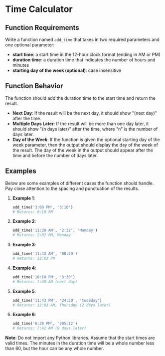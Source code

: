 
# Time Calculator

## Function Requirements

Write a function named `add_time` that takes in two required parameters and one optional parameter:
- **start time**: a start time in the 12-hour clock format (ending in AM or PM)
- **duration time**: a duration time that indicates the number of hours and minutes
- **starting day of the week (optional)**: case insensitive

## Function Behavior

The function should add the duration time to the start time and return the result.

- **Next Day**: If the result will be the next day, it should show "(next day)" after the time.
- **Multiple Days Later**: If the result will be more than one day later, it should show "(n days later)" after the time, where "n" is the number of days later.
- **Day of the Week**: If the function is given the optional starting day of the week parameter, then the output should display the day of the week of the result. The day of the week in the output should appear after the time and before the number of days later.

## Examples

Below are some examples of different cases the function should handle. Pay close attention to the spacing and punctuation of the results.

1. **Example 1**:
   ```python
   add_time('3:00 PM', '3:10')
   # Returns: 6:10 PM
   ```

2. **Example 2**:
   ```python
   add_time('11:30 AM', '2:32', 'Monday')
   # Returns: 2:02 PM, Monday
   ```

3. **Example 3**:
   ```python
   add_time('11:43 AM', '00:20')
   # Returns: 12:03 PM
   ```

4. **Example 4**:
   ```python
   add_time('10:10 PM', '3:30')
   # Returns: 1:40 AM (next day)
   ```

5. **Example 5**:
   ```python
   add_time('11:43 PM', '24:20', 'tueSday')
   # Returns: 12:03 AM, Thursday (2 days later)
   ```

6. **Example 6**:
   ```python
   add_time('6:30 PM', '205:12')
   # Returns: 7:42 AM (9 days later)
   ```

**Note**: Do not import any Python libraries. Assume that the start times are valid times. The minutes in the duration time will be a whole number less than 60, but the hour can be any whole number.
